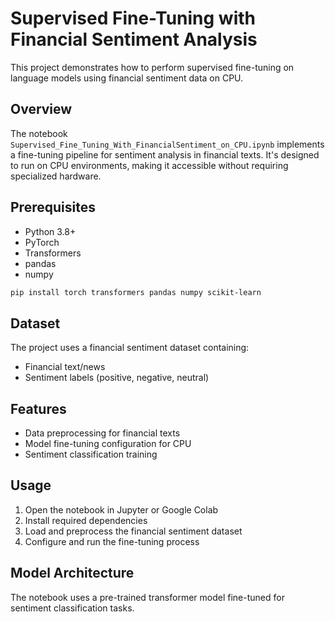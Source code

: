 # Supervised Fine-Tuning with Financial Sentiment Analysis

This project demonstrates how to perform supervised fine-tuning on language models using financial sentiment data on CPU.

## Overview

The notebook `Supervised_Fine_Tuning_With_FinancialSentiment_on_CPU.ipynb` implements a fine-tuning pipeline for sentiment analysis in financial texts. It's designed to run on CPU environments, making it accessible without requiring specialized hardware.

## Prerequisites

- Python 3.8+
- PyTorch
- Transformers
- pandas
- numpy


```bash
pip install torch transformers pandas numpy scikit-learn
```

## Dataset

The project uses a financial sentiment dataset containing:
- Financial text/news
- Sentiment labels (positive, negative, neutral)

## Features

- Data preprocessing for financial texts
- Model fine-tuning configuration for CPU
- Sentiment classification training

## Usage

1. Open the notebook in Jupyter or Google Colab
2. Install required dependencies
3. Load and preprocess the financial sentiment dataset
4. Configure and run the fine-tuning process

## Model Architecture

The notebook uses a pre-trained transformer model fine-tuned for sentiment classification tasks.
